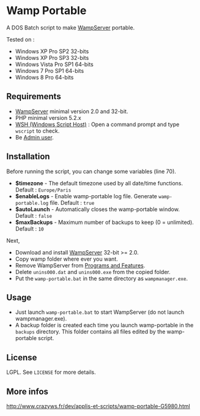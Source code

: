 # Wamp Portable

A DOS Batch script to make [WampServer](http://www.wampserver.com/) portable.

Tested on :
* Windows XP Pro SP2 32-bits
* Windows XP Pro SP3 32-bits
* Windows Vista Pro SP1 64-bits
* Windows 7 Pro SP1 64-bits
* Windows 8 Pro 64-bits

## Requirements

* [WampServer](http://www.wampserver.com/) minimal version 2.0 and 32-bit.
* PHP minimal version 5.2.x
* [WSH (Windows Script Host)](http://support.microsoft.com/kb/232211) : Open a command prompt and type ``wscript`` to check.
* Be [Admin user](http://windows.microsoft.com/en-US/windows7/How-do-I-log-on-as-an-administrator).

## Installation

Before running the script, you can change some variables (line 70).

* **$timezone** - The default timezone used by all date/time functions. Default : ``Europe/Paris``
* **$enableLogs** - Enable wamp-portable log file. Generate ``wamp-portable.log`` file. Default : ``true``
* **$autoLaunch** - Automatically closes the wamp-portable window. Default : ``false``
* **$maxBackups** - Maximum number of backups to keep (0 = unlimited). Default : ``10``

Next,

* Download and install [WampServer](http://www.wampserver.com/) 32-bit >= 2.0.
* Copy wamp folder where ever you want.
* Remove WampServer from [Programs and Features](http://windows.microsoft.com/en-US/windows7/Uninstall-or-change-a-program).
* Delete ``unins000.dat`` and ``unins000.exe`` from the copied folder.
* Put the ``wamp-portable.bat`` in the same directory as ``wampmanager.exe``.

## Usage

* Just launch ``wamp-portable.bat`` to start WampServer (do not launch wampmanager.exe).
* A backup folder is created each time you launch wamp-portable in the ``backups`` directory. This folder contains all files edited by the wamp-portable script.

## License

LGPL. See ``LICENSE`` for more details.

## More infos

http://www.crazyws.fr/dev/applis-et-scripts/wamp-portable-G5980.html